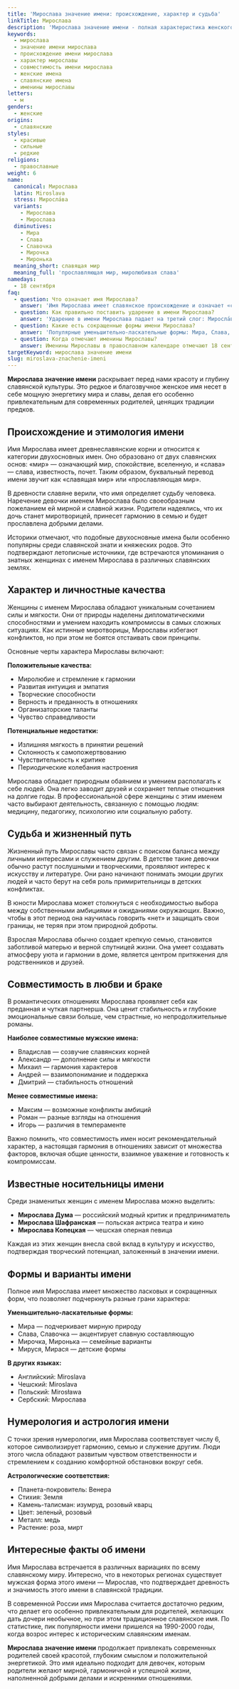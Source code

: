 ```yaml
---
title: 'Мирослава значение имени: происхождение, характер и судьба'
linkTitle: Мирослава
description: 'Мирослава значение имени - полная характеристика женского имени. Происхождение, характер, совместимость, именины и интересные факты о носительницах имени Мирослава.'
keywords:
  - мирослава
  - значение имени мирослава
  - происхождение имени мирослава
  - характер мирославы
  - совместимость имени мирослава
  - женские имена
  - славянские имена
  - именины мирославы
letters:
  - м
genders:
  - женские
origins:
  - славянские
styles:
  - красивые
  - сильные
  - редкие
religions:
  - православные
weight: 6
name:
  canonical: Мирослава
  latin: Miroslava
  stress: Миросла́ва
  variants:
    - Мирослава
    - Мирослава
  diminutives:
    - Мира
    - Слава
    - Славочка
    - Мирочка
    - Миронька
  meaning_short: славящая мир
  meaning_full: 'прославляющая мир, миролюбивая слава'
namedays:
  - 18 сентября
faq:
  - question: Что означает имя Мирослава?
    answer: 'Имя Мирослава имеет славянское происхождение и означает «славящая мир» или «прославляющая мир». Это двухосновное имя, состоящее из корней «мир» и «слава».'
  - question: Как правильно поставить ударение в имени Мирослава?
    answer: 'Ударение в имени Мирослава падает на третий слог: Миросла́ва.'
  - question: Какие есть сокращенные формы имени Мирослава?
    answer: 'Популярные уменьшительно-ласкательные формы: Мира, Слава, Славочка, Мирочка, Миронька, Мируся.'
  - question: Когда отмечают именины Мирославы?
    answer: Именины Мирославы в православном календаре отмечают 18 сентября в честь святой мученицы Мирославы.
targetKeyword: мирослава значение имени
slug: miroslava-znachenie-imeni
---
```


**Мирослава значение имени** раскрывает перед нами красоту и глубину славянской культуры. Это редкое и благозвучное женское имя несет в себе мощную энергетику мира и славы, делая его особенно привлекательным для современных родителей, ценящих традиции предков.

## Происхождение и этимология имени

Имя Мирослава имеет древнеславянские корни и относится к категории двухосновных имен. Оно образовано от двух славянских основ: «мир» — означающий мир, спокойствие, вселенную, и «слава» — слава, известность, почет. Таким образом, буквальный перевод имени звучит как «славящая мир» или «прославляющая мир».

В древности славяне верили, что имя определяет судьбу человека. Наречение девочки именем Мирослава было своеобразным пожеланием ей мирной и славной жизни. Родители надеялись, что их дочь станет миротворицей, принесет гармонию в семью и будет прославлена добрыми делами.

Историки отмечают, что подобные двухосновные имена были особенно популярны среди славянской знати и княжеских родов. Это подтверждают летописные источники, где встречаются упоминания о знатных женщинах с именем Мирослава в различных славянских землях.

## Характер и личностные качества

Женщины с именем Мирослава обладают уникальным сочетанием силы и мягкости. Они от природы наделены дипломатическими способностями и умением находить компромиссы в самых сложных ситуациях. Как истинные миротворицы, Мирославы избегают конфликтов, но при этом не боятся отстаивать свои принципы.

Основные черты характера Мирославы включают:

**Положительные качества:**

- Миролюбие и стремление к гармонии
- Развитая интуиция и эмпатия
- Творческие способности
- Верность и преданность в отношениях
- Организаторские таланты
- Чувство справедливости

**Потенциальные недостатки:**

- Излишняя мягкость в принятии решений
- Склонность к самопожертвованию
- Чувствительность к критике
- Периодические колебания настроения

Мирослава обладает природным обаянием и умением располагать к себе людей. Она легко заводит друзей и сохраняет теплые отношения на долгие годы. В профессиональной сфере женщины с этим именем часто выбирают деятельность, связанную с помощью людям: медицину, педагогику, психологию или социальную работу.

## Судьба и жизненный путь

Жизненный путь Мирославы часто связан с поиском баланса между личными интересами и служением другим. В детстве такие девочки обычно растут послушными и творческими, проявляют интерес к искусству и литературе. Они рано начинают понимать эмоции других людей и часто берут на себя роль примирительницы в детских конфликтах.

В юности Мирослава может столкнуться с необходимостью выбора между собственными амбициями и ожиданиями окружающих. Важно, чтобы в этот период она научилась говорить «нет» и защищать свои границы, не теряя при этом природной доброты.

Взрослая Мирослава обычно создает крепкую семью, становится заботливой матерью и верной спутницей жизни. Она умеет создавать атмосферу уюта и гармонии в доме, является центром притяжения для родственников и друзей.

## Совместимость в любви и браке

В романтических отношениях Мирослава проявляет себя как преданная и чуткая партнерша. Она ценит стабильность и глубокие эмоциональные связи больше, чем страстные, но непродолжительные романы.

**Наиболее совместимые мужские имена:**

- Владислав — созвучие славянских корней
- Александр — дополнение силы и мягкости
- Михаил — гармония характеров
- Андрей — взаимопонимание и поддержка
- Дмитрий — стабильность отношений

**Менее совместимые имена:**

- Максим — возможные конфликты амбиций
- Роман — разные взгляды на отношения
- Игорь — различия в темпераменте

Важно помнить, что совместимость имен носит рекомендательный характер, а настоящая гармония в отношениях зависит от множества факторов, включая общие ценности, взаимное уважение и готовность к компромиссам.

## Известные носительницы имени

Среди знаменитых женщин с именем Мирослава можно выделить:

- **Мирослава Дума** — российский модный критик и предприниматель
- **Мирослава Шафранская** — польская актриса театра и кино
- **Мирослава Копецкая** — чешская оперная певица

Каждая из этих женщин внесла свой вклад в культуру и искусство, подтверждая творческий потенциал, заложенный в значении имени.

## Формы и варианты имени

Полное имя Мирослава имеет множество ласковых и сокращенных форм, что позволяет подчеркнуть разные грани характера:

**Уменьшительно-ласкательные формы:**

- Мира — подчеркивает мирную природу
- Слава, Славочка — акцентирует славную составляющую
- Мирочка, Миронька — семейные варианты
- Мируся, Мирася — детские формы

**В других языках:**

- Английский: Miroslava
- Чешский: Miroslava
- Польский: Mirosława
- Сербский: Мирослава

## Нумерология и астрология имени

С точки зрения нумерологии, имя Мирослава соответствует числу 6, которое символизирует гармонию, семью и служение другим. Люди этого числа обладают развитым чувством ответственности и стремлением к созданию комфортной обстановки вокруг себя.

**Астрологические соответствия:**

- Планета-покровитель: Венера
- Стихия: Земля
- Камень-талисман: изумруд, розовый кварц
- Цвет: зеленый, розовый
- Металл: медь
- Растение: роза, мирт

## Интересные факты об имени

Имя Мирослава встречается в различных вариациях по всему славянскому миру. Интересно, что в некоторых регионах существует мужская форма этого имени — Мирослав, что подтверждает древность и значимость этого имени в славянской традиции.

В современной России имя Мирослава считается достаточно редким, что делает его особенно привлекательным для родителей, желающих дать дочери необычное, но при этом традиционное славянское имя. По статистике, пик популярности имени пришелся на 1990-2000 годы, когда возрос интерес к историческим славянским именам.

**Мирослава значение имени** продолжает привлекать современных родителей своей красотой, глубоким смыслом и положительной энергетикой. Это имя идеально подходит для девочек, которым родители желают мирной, гармоничной и успешной жизни, наполненной добрыми делами и искренними отношениями.
